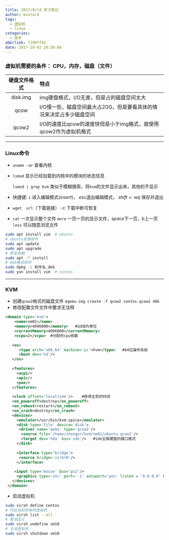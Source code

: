 ```yaml
---
title: 2017/9/14 学习笔记
author: mustard
tags:
  - 虚拟机
  - linux
categories:
  - 技术
abbrlink: f299ff44
date: 2017-10-02 20:36:04
---
```


### 虚拟机需要的条件： CPU，内存，磁盘（文件）

|  硬盘文件格式  | 特点                                       |
| :------: | :--------------------------------------- |
| disk.img | img硬盘格式，I/O无差，但是占的磁盘空间太大                 |
|   qcow   | I/O慢一些，磁盘空间最大占20G，但是要看具体的情况来决定占多少磁盘空间    |
|  qcow2   | I/O的速度比qcow的速度快但是小于img格式，故使用qcow2作为虚拟机格式 |

***

### Linux命令

- `uname -ar` 查看内核

- `lsmod` 显示已经加载到内核中的模块的状态信息

  `lsmod | grep kvm` 类似于模糊搜索，将`kvm`的文件显示出来，其他的不显示

- 快捷键:  `i` 进入编辑模式(*insert*)，   *esc*退出编辑模式，  *shift +:  wq* 保存并退出

- `wget  url`（下载链接） -c 下载中断可恢复

- `cat` 一次显示整个文件 `more` 一页一页的显示文件，*space*下一页，*b*上一页 `less` 可以随意浏览文件

```bash
sudo apt install vim  # ubuntu
# ubuntu安装软件
sudo apt update
sudo apt upgrade
# 修复依赖
sudo apt -f install 
# deb格式软件
sudo dpkg -i 软件名.deb
sudo yun install vim  # centos
```

***

### KVM

- 创建`qcow2`格式的磁盘文件 `$qemu-img create -f qcow2 centos.qcow2 40G`
- 修改配置文件文件中要求无注释

```xml
<domain type='kvm'>
    <name>vm01</name>
    <memory>4096000</memory>   #以KB为单位
    <currentMemory>4096000</currentMemory>
    <vcpu>2</vcpu>  #分配的cpu核数
 
   <os>
      <type arch='x86_64' machine='pc'>hvm</type>   #64位操作系统
      <boot dev='hd'/>   
   </os>
 
   <features>
     <acpi/>
     <apic/>
     <pae/>
   </features>
 
   <clock offset='localtime'/>    #获得主机的时间
   <on_poweroff>destroy</on_poweroff>  
   <on_reboot>restart</on_reboot>
   <on_crash>destroy</on_crash>
   <devices>
     <emulator>/usr/bin/kvm-spice</emulator>
     <disk type='file' device='disk'>
      <driver name='qemu' type='qcow2'/>
       <source file='/home/zhonger/kvm/vm01/ubuntu.qcow2'/>
       <target dev='hda' bus='ide'/>   #ide主板硬盘的接口格式
     </disk>
 
     <interface type='bridge'>
      <source bridge='virbr0'/>
     </interface>
 
    <input type='mouse' bus='ps2'/>
     <graphics type='vnc' port='-1' autoport='yes' listen = '0.0.0.0' keymap='en-us'/>
   </devices>
 </domain>
```

- 启动虚拟机

```bash
sudo virsh define centos 
# 列出当前所有的虚拟机
sudo virsh list --all 
# 取消定义
sudo virsh undefine vm10 
# 关闭虚拟机
sudo virsh shutdown vm10  
```
